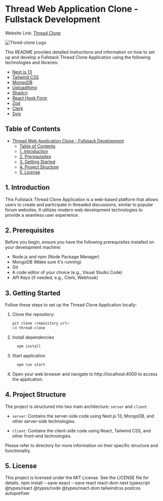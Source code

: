 # Thread Web Application Clone - Fullstack Development

Website Link: [Thread Clone](https://adekeyeadeniyi.github.io/thread-clone)

![Thred-clone Logo](/thread-clone/public/assets/logo.svg)

This README provides detailed instructions and information on how to set up and develop a Fullstack Thread Clone Application using the following technologies and libraries:

- [Next.js 13](https://nextjs.org/docs)
- [Tailwind CSS](https://tailwindcss.com/docs/installation)
- [MongoDB](https://www.mongodb.com/docs/v7.0/tutorial/model-embedded-one-to-many-relationships-between-documents/)
- [Uploadthing](https://docs.uploadthing.com/)
- [Shadcn](https://ui.shadcn.com/docs)
- [React Hook Form](https://www.react-hook-form.com/get-started/)
- [Zod](https://zod.dev/)
- [Clerk](https://clerk.com/docs)
- [Svix](https://docs.svix.com/)

## Table of Contents

- [Thread Web Application Clone - Fullstack Development](#thread-web-application-clone---fullstack-development)
  - [Table of Contents](#table-of-contents)
  - [1. Introduction](#1-introduction)
  - [2. Prerequisites](#2-prerequisites)
  - [3. Getting Started](#3-getting-started)
  - [4. Project Structure](#4-project-structure)
  - [5. License](#5-license)

## 1. Introduction

This Fullstack Thread Clone Application is a web-based platform that allows users to create and participate in threaded discussions, similar to popular forum websites. It utilizes modern web development technologies to provide a seamless user experience.

## 2. Prerequisites

Before you begin, ensure you have the following prerequisites installed on your development machine:

- Node.js and npm (Node Package Manager)
- MongoDB (Make sure it's running)
- Git
- A code editor of your choice (e.g., Visual Studio Code)
- API Keys (if needed, e.g., Clerk, Webhook)

## 3. Getting Started

Follow these steps to set up the Thread Clone Application locally:

1. Clone the repository:

   ```bash
   git clone <repository_url>
   cd thread-clone
   ```

2. Install dependencies
   ```bash
     npm install
   ```
3. Start application
   ```bash
     npm run start
   ```
4. Open your web browser and navigate to http://localhost:4000 to access the application.

## 4. Project Structure

The project is structured into two main architecture: `server` and `client`.

- `server`: Contains the server-side code using Next.js 13, MongoDB, and other server-side technologies.

- `client`: Contains the client-side code using React, Tailwind CSS, and other front-end technologies.

Please refer to directory for more information on their specific structure and functionality.

## 5. License

This project is licensed under the MIT License. See the LICENSE file for details.
npm install --save-exact --save react react-dom next typescript @types/react @types/node @types/react-dom tailwindcss postcss autoprefixer
